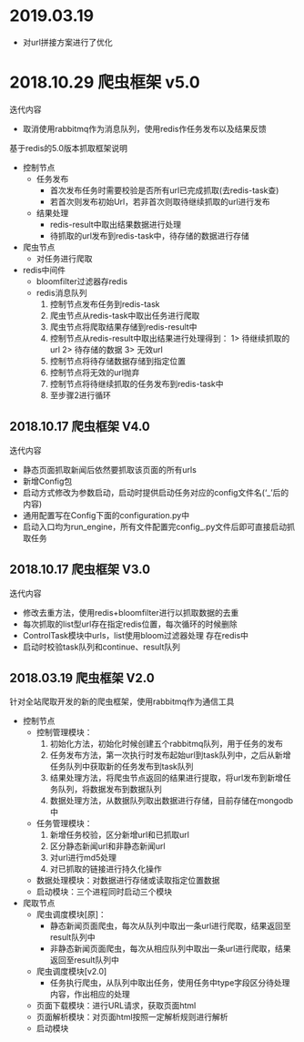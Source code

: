 # 2019.03.19
- 对url拼接方案进行了优化

# 2018.10.29 爬虫框架 v5.0

迭代内容

- 取消使用rabbitmq作为消息队列，使用redis作任务发布以及结果反馈

基于redis的5.0版本抓取框架说明
- 控制节点
	- 任务发布
		- 首次发布任务时需要校验是否所有url已完成抓取(去redis-task查)
		- 若首次则发布初始Url，若非首次则取待继续抓取的url进行发布
	- 结果处理
		- redis-result中取出结果数据进行处理
		- 待抓取的url发布到redis-task中，待存储的数据进行存储
- 爬虫节点
	- 对任务进行爬取
- redis中间件
	- bloomfilter过滤器存redis
	- redis消息队列
		1. 控制节点发布任务到redis-task
		2. 爬虫节点从redis-task中取出任务进行爬取
		3. 爬虫节点将爬取结果存储到redis-result中
		4. 控制节点从redis-result中取出结果进行处理得到：
			1> 待继续抓取的url
			2> 待存储的数据
			3> 无效url
		5. 控制节点将待存储数据存储到指定位置
		6. 控制节点将无效的url抛弃
		7. 控制节点将待继续抓取的任务发布到redis-task中
		8. 至步骤2进行循环

## 2018.10.17 爬虫框架 V4.0

迭代内容

- 静态页面抓取新闻后依然要抓取该页面的所有urls
- 新增Config包
- 启动方式修改为参数启动，启动时提供启动任务对应的config文件名(‘_’后的内容)
- 通用配置写在Config下面的configuration.py中
- 启动入口均为run_engine，所有文件配置完config_<taskname>.py文件后即可直接启动抓取任务

## 2018.10.17 爬虫框架 V3.0


迭代内容

- 修改去重方法，使用redis+bloomfilter进行以抓取数据的去重
- 每次抓取的list型url存在指定redis位置，每次循环的时候删除
- ControlTask模块中urls，list使用bloom过滤器处理 存在redis中
- 启动时校验task队列和continue、result队列

## 2018.03.19 爬虫框架 V2.0

针对全站爬取开发的新的爬虫框架，使用rabbitmq作为通信工具

- 控制节点
	- 控制管理模块：
		1. 初始化方法，初始化时候创建五个rabbitmq队列，用于任务的发布 
		2. 任务发布方法，第一次执行时发布起始url到task队列中，之后从新增任务队列中获取新的任务发布到task队列 
		3. 结果处理方法，将爬虫节点返回的结果进行提取，将url发布到新增任务队列，将数据发布到数据队列 
		4. 数据处理方法，从数据队列取出数据进行存储，目前存储在mongodb中
	- 任务管理模块：
		1. 新增任务校验，区分新增url和已抓取url
		2. 区分静态新闻url和非静态新闻url
		3. 对url进行md5处理
		4. 对已抓取的链接进行持久化操作
	- 数据处理模块：对数据进行存储或读取指定位置数据
	- 启动模块：三个进程同时启动三个模块
- 爬取节点
	- 爬虫调度模块[原]：
		- 静态新闻页面爬虫，每次从队列中取出一条url进行爬取，结果返回至result队列中
		- 非静态新闻页面爬虫，每次从相应队列中取出一条url进行爬取，结果返回至result队列中
    - 爬虫调度模块[v2.0]
        - 任务执行爬虫，从队列中取出任务，使用任务中type字段区分待处理内容，作出相应的处理
	- 页面下载模块：进行URL请求，获取页面html
	- 页面解析模块：对页面html按照一定解析规则进行解析
	- 启动模块